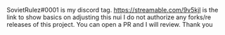 SovietRulez#0001 is my discord tag.
https://streamable.com/9v5kjl is the link to show basics on adjusting this nui
I do not authorize any forks/re releases of this project. You can open a PR and I will review. Thank you
